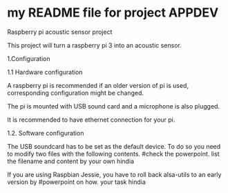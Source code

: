 # my README file for project APPDEV
Raspberry pi acoustic sensor project

This project will turn a raspberry pi 3 into an acoustic sensor.

1.Configuration

1.1 Hardware configuration

A raspberry pi is recommended if an older version of pi is used, corresponding configuration might be changed.

The pi is mounted with USB sound card and a microphone is also plugged.

It is recommended to have ethernet connection for your pi.

1.2. Software configuration

The USB soundcard has to be set as the default device. To do so you need to modify two files with the following contents. #check the powerpoint. list the filename and content by your own hindia

If you are using Raspbian Jessie, you have to roll back alsa-utils to an early version by #powerpoint on how. your task hindia
